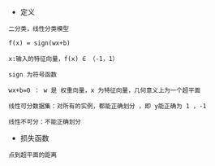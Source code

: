 * 定义

```
二分类，线性分类模型

f(x) = sign(wx+b)

x:输入的特征向量，f(x) ∈ （-1，1）

sign 为符号函数

wx+b=0 ： w 是 权重向量，x 为特征向量，几何意义上为一个超平面

线性可分数据集：对所有的实例，都能正确划分 ，即 y能正确为 1 ，-1

线性不可分：不能正确划分
```

* 损失函数

```
点到超平面的距离
```



